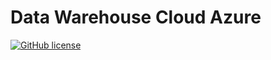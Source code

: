 # Data Warehouse Cloud Azure
[![GitHub license](https://img.shields.io/badge/license-MIT-blue.svg)](https://github.com/alexandremcastro/Data-Warehouse-Cloud-Azure/blob/main/LICENSE)
